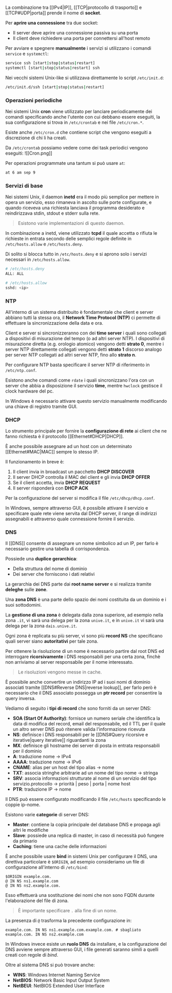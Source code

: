 La combinazione tra [[IPv4|IP]], [[TCP|protocollo di trasporto]] e [[TCP#UDP|porta]] prende il nome di **socket**.

Per **aprire una connessione** tra due socket:
- Il server deve aprire una connessione passiva su una porta
- Il client deve richiedere una porta per connettersi all'host remoto

Per avviare e spegnere **manualmente** i servizi si utilizzano i comandi `service` e `systemctl`:
```bash
service ssh [start|stop|status|restart]
systemctl [start|stop|status|restart] ssh
```

Nei vecchi sistemi Unix-like si utilizzava direttamente lo script `/etc/init.d`:
```bash
/etc/init.d/ssh [start|stop|status|restart]
```

### Operazioni periodiche
Nei sistemi Unix **cron** viene utilizzato per lanciare periodicamente dei comandi specificando anche l'utente con cui debbano essere eseguiti, la sua configurazione si trova in `/etc/crontab` e nei file `/etc/cron.*`.

Esiste anche `/etc/cron.d` che contiene script che vengono eseguiti a discrezione di chi li ha creati.

Da `/etc/crontab` possiamo vedere come dei task periodici vengono eseguiti:
![[Cron.png]]


Per operazioni programmate una tantum si può usare `at`:
```bash
at 6 am sep 9
```

### Servizi di base
Nei sistemi Unix, il daemon **inetd** era il modo più semplice per mettere in opera un servizio, esso rimaneva in ascolto sulle porte configurate, e quando riceveva una richiesta lanciava il programma desiderato e reindirizzava stdin, stdout e stderr sulla rete.
>Esistono varie implementazioni di questo daemon.

In combinazione a inetd, viene utilizzato **tcpd** il quale accetta o rifiuta le richieste in entrata secondo delle semplici regole definite in `/etc/hosts.allow` e `/etc/hosts.deny`.

Di solito si blocca tutto in `/etc/hosts.deny` e si aprono solo i servizi necessari in `/etc/hosts.allow`.
```bash
# /etc/hosts.deny
ALL: ALL

# /etc/hosts.allow
sshd: <ip>
```

### NTP
All'interno di un sistema distribuito è fondamentale che client e server abbiano tutti la stessa ora, il **Network Time Protocol (NTP)** ci permette di effettuare la sincronizzazione della data e ora.

Client e server si sincronizzeranno con dei **time server** i quali sono collegati a dispositivi di misurazione del tempo (o ad altri server NTP).
I dispositivi di misurazione diretta (e.g. orologio atomico) vengono detti **strato 0**, mentre i server NTP direttamente collegati vengono detti **strato 1** discorso analogo per server NTP collegati ad altri server NTP, fino allo **strato n**.

Per configurare NTP basta specificare il server NTP di riferimento in `/etc/ntp.conf`.

Esistono anche comandi come `rdate` i quali sincronizzano l'ora con un server che abbia a disposizione il servizio **time**, mentre `hwclock` gestisce il clock hardware del pc.

In Windows è necessario attivare questo servizio manualmente modificando una chiave di registro tramite GUI.

### DHCP
Lo strumento principale per fornire la **configurazione di rete** ai client che ne fanno richiesta è il protocollo [[Ethernet#DHCP|DHCP]].

È anche possibile assegnare ad un host con un determinato [[Ethernet#MAC|MAC]] sempre lo stesso IP.

Il funzionamento in breve è:
1. Il client invia in broadcast un pacchetto **DHCP DISCOVER**
2. Il server DHCP controlla il MAC del client e gli invia **DHCP OFFER**
3. Se il client accetta, invia **DHCP REQUEST**
4. Il server risponderà con **DHCP ACK**

Per la configurazione del server si modifica il file `/etc/dhcp/dhcp.conf`.

In Windows, sempre attraverso GUI, è possibile attivare il servizio e specificare quale rete viene servita dal DHCP server, il range di indirizzi assegnabili e attraverso quale connessione fornire il servizio.

### DNS
Il [[DNS]] consente di assegnare un nome simbolico ad un IP, per farlo è necessario gestire una tabella di corrispondenza.

Possiede una **duplice gerarchica**:
- Della struttura del nome di dominio
- Dei server che forniscono i dati relativi

La gerarchia dei DNS parte dai **root name server** e si realizza tramite **deleghe** sulle **zone**.

Una **zona DNS** è una parte dello spazio dei nomi costituita da un dominio e i suoi sottodomini.

La **gestione di una zona** è delegata dalla zona superiore, ad esempio nella zona `.it`, vi sarà una delega per la zona `unive.it`, e in `unive.it` vi sarà una delega per la zona `dais.unive.it`.

Ogni zona è replicata su più server, vi sono più **record NS** che specificano quali server siano **autoritativi** per tale zona.

Per ottenere la risoluzione di un nome è necessario partire dal root DNS ed interrogare **ricorsivamente** i DNS responsabili per una certa zona, finchè non arriviamo al server responsabile per il nome interessato.
>Le risoluzioni vengono messe in cache.

È possibile anche convertire un indirizzo IP ad i suoi nomi di dominio associati tramite [[DNS#Reverse DNS|reverse lookup]], per farlo però è necessario che il DNS associato possegga un **ptr record** per consentire la query inversa.

Vediamo di seguito i **tipi di record** che sono forniti da un server DNS:
- **SOA (Start Of Authority)**: fornisce un numero seriale che identifica la data di modifica del record, email del responsabile, ed il TTL per il quale un altro server DNS può ritenere valida l'informazione ricevuta
- **NS**: definisce i DNS responsabili per le [[DNS#Query ricorsive e iterative|query iterative]] riguardanti la zona
- **MX**: definisce gli hostname dei server di posta in entrata responsabili per il dominio
- **A**: traduzione nome $\to$ IPv4
- **AAAA**: traduzione nome $\to$ IPv6
- **CNAME**: alias per un host del tipo alias $\to$ nome
- **TXT**: associa stringhe arbitrarie ad un nome del tipo nome $\to$ stringa
- **SRV**: associa informazioni strutturate al nome di un servizio del tipo
	servizio.protocollo $\to$ priorità | peso | porta | nome host
- **PTR**: traduzione IP $\to$ nome

Il DNS può essere configurato modificando il file `/etc/hosts` specificando le coppie ip-nome.

Esistono varie **categorie** di server DNS:
- **Master**: contiene la copia principale del database DNS e propaga agli altri le modifiche
- **Slave**: possiede una replica di master, in caso di necessità può fungere da primario
- **Caching**: tiene una cache delle informazioni

È anche possibile usare **bind** in sistemi Unix per configurare il DNS, una direttiva particolare è `$ORIGIN`, ad esempio consideriamo un file di configurazione all'interno di `/etc/bind`:
```
$ORIGIN example.com.
@ IN NS ns1.example.com
@ IN NS ns2.example.com.
```

Esso effettuerà una sostituzione dei nomi che non sono FQDN durante l'elaborazione del file di zona.
>È importante specificare `.` alla fine di un nome.

La presenza di `@` trasforma la precedente configurazione in:
```
example.com. IN NS ns1.example.com.example.com. # sbagliato
example.com. IN NS ns2.example.com
```

In Windows invece esiste un **ruolo DNS** da installare, e la configurazione del DNS avviene sempre attraverso GUI, i file generati saranno simili a quelli creati con regole di _bind_.

Oltre al sistema DNS si può trovare anche:
- **WINS**: Windows Internet Naming Service
- **NetBIOS**: Network Basic Input Output System
- **NetBEUI**: NetBIOS Extended User Interface
